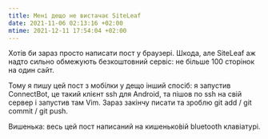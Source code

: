 ```yaml
---
title: Мені дещо не вистачає SiteLeaf
date: 2021-11-06 02:13:16 +02:00
mtime: 2021-12-11 17:54:04 +02:00
---
```


Хотів би зараз просто написати пост у браузері. Шкода, але SiteLeaf аж надто сильно обмежують безкоштовний сервіс: не більше 100 сторінок на один сайт.

Тому я пишу цей пост з мобі́лки у дещо інший спосіб: я запустив ConnectBot, це такий клієнт ssh для Android, та пішов по ssh на свій сервер і запустив там Vim. Зараз закінчу писати та зроблю git add / git commit / git push.

Вишенька: весь цей пост написаний на кишенько́вій bluetooth клавіатурі.
